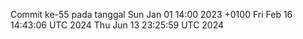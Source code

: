 Commit ke-55 pada tanggal Sun Jan 01 14:00 2023 +0100
Fri Feb 16 14:43:06 UTC 2024
Thu Jun 13 23:25:59 UTC 2024
